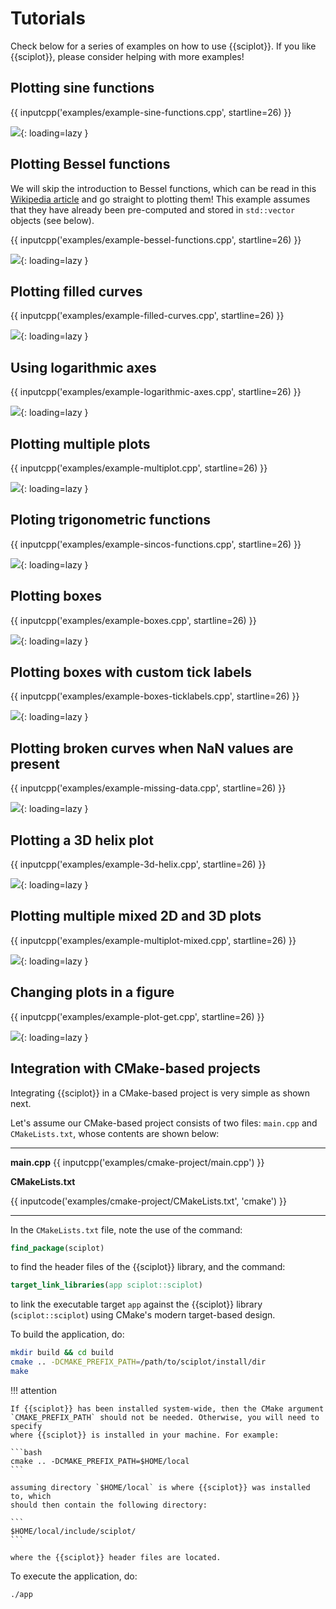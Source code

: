 # Tutorials

Check below for a series of examples on how to use {{sciplot}}. If you like
{{sciplot}}, please consider helping with more examples!

## Plotting sine functions

{{ inputcpp('examples/example-sine-functions.cpp', startline=26) }}

![](img/tutorials/example-sine-functions.svg){: loading=lazy }

## Plotting Bessel functions

We will skip the introduction to Bessel functions, which can be read in this
[Wikipedia article](https://en.wikipedia.org/wiki/Bessel_function) and go
straight to plotting them! This example assumes that they have already been
pre-computed and stored in `std::vector` objects (see below).

{{ inputcpp('examples/example-bessel-functions.cpp', startline=26) }}

![](img/tutorials/example-bessel-functions.svg){: loading=lazy }

## Plotting filled curves

{{ inputcpp('examples/example-filled-curves.cpp', startline=26) }}

![](img/tutorials/example-filled-curves.svg){: loading=lazy }

## Using logarithmic axes

{{ inputcpp('examples/example-logarithmic-axes.cpp', startline=26) }}

![](img/tutorials/example-logarithmic-axes.svg){: loading=lazy }

## Plotting multiple plots

{{ inputcpp('examples/example-multiplot.cpp', startline=26) }}

![](img/tutorials/example-multiplot.svg){: loading=lazy }

## Ploting trigonometric functions

{{ inputcpp('examples/example-sincos-functions.cpp', startline=26) }}

![](img/tutorials/example-sincos-functions.svg){: loading=lazy }

## Plotting boxes

{{ inputcpp('examples/example-boxes.cpp', startline=26) }}

![](img/tutorials/example-boxes.svg){: loading=lazy }

## Plotting boxes with custom tick labels

{{ inputcpp('examples/example-boxes-ticklabels.cpp', startline=26) }}

![](img/tutorials/example-boxes-ticklabels.svg){: loading=lazy }

## Plotting broken curves when NaN values are present

{{ inputcpp('examples/example-missing-data.cpp', startline=26) }}

![](img/tutorials/example-missing-data.svg){: loading=lazy }

## Plotting a 3D helix plot

{{ inputcpp('examples/example-3d-helix.cpp', startline=26) }}

![](img/tutorials/example-3d-helix.svg){: loading=lazy }

## Plotting multiple mixed 2D and 3D plots

{{ inputcpp('examples/example-multiplot-mixed.cpp', startline=26) }}

![](img/tutorials/example-multiplot-mixed.svg){: loading=lazy }

## Changing plots in a figure

{{ inputcpp('examples/example-plot-get.cpp', startline=26) }}

![](img/tutorials/example-plot-get.svg){: loading=lazy }

## Integration with CMake-based projects

Integrating {{sciplot}} in a CMake-based project is very simple as shown next.

Let's assume our CMake-based project consists of two files: `main.cpp` and
`CMakeLists.txt`, whose contents are shown below:

----

**main.cpp**
{{ inputcpp('examples/cmake-project/main.cpp') }}

**CMakeLists.txt**

{{ inputcode('examples/cmake-project/CMakeLists.txt', 'cmake') }}

----

In the `CMakeLists.txt` file, note the use of the command:

```cmake
find_package(sciplot)
```

to find the header files of the {{sciplot}} library, and the command:

```cmake
target_link_libraries(app sciplot::sciplot)
```
to link the executable target `app` against the {{sciplot}} library
(`sciplot::sciplot`) using CMake's modern target-based design.

To build the application, do:

```bash
mkdir build && cd build
cmake .. -DCMAKE_PREFIX_PATH=/path/to/sciplot/install/dir
make
```

!!! attention

    If {{sciplot}} has been installed system-wide, then the CMake argument
    `CMAKE_PREFIX_PATH` should not be needed. Otherwise, you will need to specify
    where {{sciplot}} is installed in your machine. For example:

    ```bash
    cmake .. -DCMAKE_PREFIX_PATH=$HOME/local
    ```

    assuming directory `$HOME/local` is where {{sciplot}} was installed to, which
    should then contain the following directory:

    ```
    $HOME/local/include/sciplot/
    ```

    where the {{sciplot}} header files are located.

To execute the application, do:

```bash
./app
```
